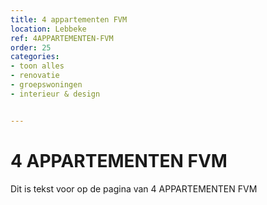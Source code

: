 ```yaml
---
title: 4 appartementen FVM
location: Lebbeke
ref: 4APPARTEMENTEN-FVM
order: 25
categories:
- toon alles
- renovatie
- groepswoningen
- interieur & design


---
```

# 4 APPARTEMENTEN FVM

Dit is tekst voor op de pagina van 4 APPARTEMENTEN FVM